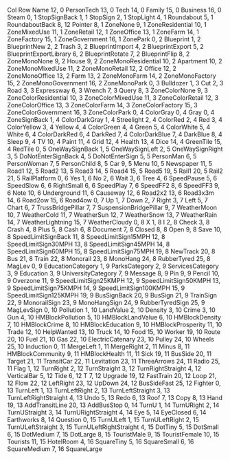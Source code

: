 
Col Row  Name
 12,  0  PersonTech
 13,  0  Tech
 14,  0  Family
 15,  0  Business
 16,  0  Steam
  0,  1  StopSignBack
  1,  1  StopSign
  2,  1  StopLight
  4,  1  Roundabout
  5,  1  RoundaboutBack
  8,  12 Pointer
  8,  1  ZoneNone
  9,  1  ZoneResidential
 10,  1  ZoneMixedUse
 11,  1  ZoneRetail
 12,  1  ZoneOffice
 13,  1  ZoneFarm
 14,  1  ZoneFactory
 15,  1  ZoneGovernment
 16,  1  ZonePark
  0,  2  Blueprint
  1,  2  BlueprintNew
  2,  2  Trash
  3,  2  BlueprintImport
  4,  2  BlueprintExport
  5,  2  BlueprintExportLibrary
  6,  2  BlueprintRotate
  7,  2  BlueprintFlip
  8,  2  ZoneMonoNone
  9,  2  House
  9,  2  ZoneMonoResidential
 10,  2  Apartment
 10,  2  ZoneMonoMixedUse
 11,  2  ZoneMonoRetail
 12,  2  Office
 12,  2  ZoneMonoOffice
 13,  2  Farm
 13,  2  ZoneMonoFarm
 14,  2  ZoneMonoFactory
 15,  2  ZoneMonoGovernment
 16,  2  ZoneMonoPark
  0,  3  Bulldozer
  1,  3  Cut
  2,  3  Road
  3,  3  Expressway
  6,  3  Wrench
  7,  3  Query
  8,  3  ZoneColorNone
  9,  3  ZoneColorResidential
 10,  3  ZoneColorMixedUse
 11,  3  ZoneColorRetail
 12,  3  ZoneColorOffice
 13,  3  ZoneColorFarm
 14,  3  ZoneColorFactory
 15,  3  ZoneColorGovernment
 16,  3  ZoneColorPark
  0,  4  ColorGray
  0,  4  Gray
  0,  4  ZoneSignBack
  1,  4  ColorDarkGray
  1,  4  Streelight
  2,  4  ColorRed
  2,  4  Red
  3,  4  ColorYellow
  3,  4  Yellow
  4,  4  ColorGreen
  4,  4  Green
  5,  4  ColorWhite
  5,  4  White
  6,  4  ColorDarkRed
  6,  4  DarkRed
  7,  4  ColorDarkBlue
  7,  4  DarkBlue
  8,  4  Sleep
  9,  4  TV
 10,  4  Paint
 11,  4  Grid
 12,  4  Health
 13,  4  Dice
 14,  4  GreenTile
 15,  4  RedTile
  0,  5  OneWaySignBack
  1,  5  OneWaySignLeft
  2,  5  OneWaySignRight
  3,  5  DoNotEnterSignBack
  4,  5  DoNotEnterSign
  5,  5  PersonMan
  6,  5  PersonWoman
  7,  5  PersonChild
  8,  5  Car
  9,  5  Menu
 10,  5  Newspaper
 11,  5  Road1
 12,  5  Road2
 13,  5  Road3
 14,  5  Road4
 15,  5  Road5
 19,  5  Rail1
 20,  5  Rail2
 21,  5  RailPlatform
  0,  6  Yes
  1,  6  No
  2,  6  Wait
  3,  6  Tree
  4,  6  SpeedPause
  5,  6  SpeedSlow
  6,  6  RightSmall
  6,  6  SpeedPlay
  7,  6  SpeedFF2
  8,  6  SpeedFF3
  9,  6  Note
 10,  6  Underground
 11,  6  Causeway
 12,  6  Road2x2
 13,  6  Road3x3m
 14,  6  Road2ow
 15,  6  Road4ow
  0,  7  Up
  1,  7  Down
  2,  7  Right
  3,  7  Left
  5,  7  Chart
  6,  7  TrussBridgePillar
  7,  7  SuspensionBridgePillar
  9,  7  WeatherMoon
 10,  7  WeatherCold
 11,  7  WeatherSun
 12,  7  WeatherSnow
 13,  7  WeatherRain
 14,  7  WeatherLightning
 15,  7  WeatherCloudy
  0,  8  X
  1,  8  I
  2,  8  Check
  3,  8  Crash
  4,  8  Plus
  5,  8  Cash
  6,  8  Document
  7,  8  Closed
  8,  8  Open
  9,  8  Save
 10,  8  SpeedLimitSignBack
 11,  8  SpeedLimitSign15MPH
 12,  8  SpeedLimitSign30MPH
 13,  8  SpeedLimitSign45MPH
 14,  8  SpeedLimitSign60MPH
 15,  8  SpeedLimitSign75MPH
 19,  8  NewTrack
 20,  8  Bus
 21,  8  Train
 22,  8  Monorail
 23,  8  MonoHang
 24,  8  RubberTyred
 25,  8  MagLev
  0,  9  EducationCategory
  1,  9  ParksCategory
  2,  9  ServicesCategory
  3,  9  Education
  3,  9  UniversityCategory
  7,  9  Message
  8,  9  Pin
  9,  9  Pencil
 10,  9  Overzone
 11,  9  SpeedLimitSign25KMPH
 12,  9  SpeedLimitSign50KMPH
 13,  9  SpeedLimitSign75KMPH
 14,  9  SpeedLimitSign100KMPH
 15,  9  SpeedLimitSign125KMPH
 19,  9  BusSignBack
 20,  9  BusSign
 21,  9  TrainSign
 22,  9  MonorailSign
 23,  9  MonoHangSign
 24,  9  RubberTyredSign
 25,  9  MagLevSign
  0, 10  Pollution
  1, 10  LandValue
  2, 10  Density
  3, 10  Crime
  3, 10  Gun
  4, 10  HMBlockPollution
  5, 10  HMBlockLandValue
  6, 10  HMBlockDensity
  7, 10  HMBlockCrime
  8, 10  HMBlockEducation
  9, 10  HMBlockProsperity
 11, 10  Trade
 12, 10  HelpWanted
 13, 10  Truck
 14, 10  Food
 15, 10  Worker
 19, 10  Route
 20, 10  Fuel
 21, 10  Gas
 22, 10  ElectricCatenary
 23, 10  Pulley
 24, 10  Wheels
 25, 10  Induction
  0, 11  MergeLeft
  1, 11  MergeRight
  2, 11  Minus
  8, 11  HMBlockCommunity
  9, 11  HMBlockHealth
 11, 11  Sick
 19, 11  BusSide
 20, 11  Target
 21, 11  TransitCar
 22, 11  Levitation
 23, 11  ThreeArrows
 24, 11  Radio
 25, 11  Flag
  1, 12  TurnRight
  2, 12  TurnStraight
  3, 12  TurnRightStraight
  4, 12  VerticalBar
  5, 12  Tide
  6, 12  T
  7, 12  Upgrade
 19, 12  FastTrain
 20, 12  Loop
 21, 12  Flow
 22, 12  LeftRight
 23, 12  UpDown
 24, 12  BusSideFast
 25, 12  Fighter
  0, 13  TurnLeft
  1, 13  TurnLeftRight
  2, 13  TurnLeftStraight
  3, 13  TurnLeftRightStraight
  4, 13  Undo
  5, 13  Redo
  6, 13  Roof
  7, 13  Copy
  8, 13  Hand
 19, 13  AddTransitLine
 20, 13  AddBusStop
  0, 14  TurnU
  1, 14  TurnURight
  2, 14  TurnUStraight
  3, 14  TurnURightStraight
  4, 14  Eye
  5, 14  EyeClosed
  6, 14  Earthworks
  8, 14  Question
  0, 15  TurnULeft
  1, 15  TurnULeftRight
  2, 15  TurnULeftStraight
  3, 15  TurnULeftRightStraight
  4, 15  DotTiny
  5, 15  DotSmall
  6, 15  DotMedium
  7, 15  DotLarge
  8, 15  TouristMale
  9, 15  TouristFemale
 10, 15  Tourists
 11, 15  HotelRoom
  4, 16  SquareTiny
  5, 16  SquareSmall
  6, 16  SquareMedium
  7, 16  SquareLarge
